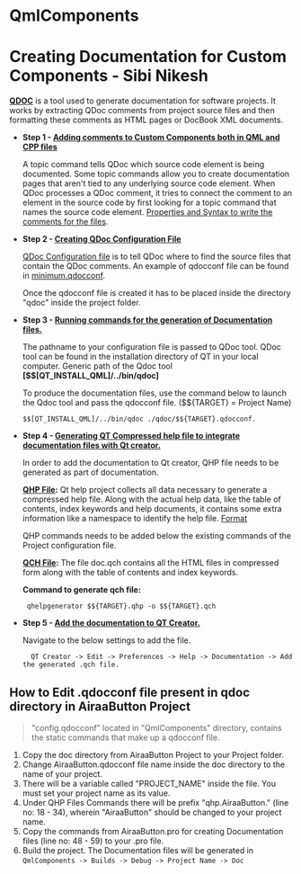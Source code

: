 # QmlComponents

# Creating Documentation for Custom Components - Sibi Nikesh

**[QDOC](https://doc.qt.io/qt-6/01-qdoc-manual.html)** is a tool used to generate documentation for software projects. It works by extracting QDoc comments from project source files and then formatting these comments as HTML pages or DocBook XML documents.

  - **Step 1 - <ins>Adding comments to Custom Components both in QML and CPP files</ins>**

      A topic command tells QDoc which source code element is being documented. Some topic commands allow you to create documentation pages that aren't tied to any       underlying source code element. When QDoc processes a QDoc comment, it tries to connect the comment to an element in the source code by first looking for a topic command that names the source code element. [Properties and Syntax to write the comments for the files](https://doc.qt.io/qt-6/13-qdoc-commands-topics.html).
      
  - **Step 2 - <ins>Creating QDoc Configuration File</ins>**

      [QDoc Configuration file](https://doc.qt.io/qt-6/21-0-qdoc-configuration.html) is to tell QDoc where to find the source files that contain the QDoc comments. An example of qdocconf file can be found in [minimum.qdocconf](https://doc.qt.io/qt-6/21-1-minimum-qdocconf.html).
      
      Once the qdocconf file is created it has to be placed inside the directory "qdoc" inside the project folder.
   
  - **Step 3 - <ins>Running commands for the generation of Documentation files.</ins>**

      The pathname to your configuration file is passed to QDoc tool. QDoc tool can be found in the installation directory of QT in your local computer.
      Generic path of the Qdoc tool **[$$[QT_INSTALL_QML]/../bin/qdoc]**
      
      To produce the documentation files, use the command below to launch the Qdoc tool and pass the qdocconf file. ($${TARGET} =  Project Name)
      
        $$[QT_INSTALL_QML]/../bin/qdoc ./qdoc/$${TARGET}.qdocconf.
      
  - **Step 4 - <ins>Generating QT Compressed help file to integrate documentation files with Qt creator.</ins>**
      
      In order to add the documentation to Qt creator, QHP file needs to be generated as part of documentation.
      
      **[QHP File](https://doc.qt.io/qt-6/qthelpproject.html):** Qt help project collects all data necessary to generate a compressed help file. Along with the actual help data, like the table of contents, index keywords and help documents, it contains some extra information like a namespace to identify the help file. [Format](https://doc.qt.io/qt-6/22-creating-help-project-files.html)
         
       QHP commands needs to be added below the existing commands of the Project configuration file.
       
       **[QCH File](https://doc.qt.io/qt-6/qthelp-framework.html#generating-qt-help):** The file doc.qch contains all the HTML files in compressed form along with the table of contents and index keywords.
       
       **Command to generate qch file:**
       
         qhelpgenerator $${TARGET}.qhp -o $${TARGET}.qch

  - **Step 5 - <ins> Add the documentation to QT Creator.</ins>**
      
      Navigate to the below settings to add the file.
      
          QT Creator -> Edit -> Preferences -> Help -> Documentation -> Add the generated .qch file.

## **How to Edit .qdocconf file present in qdoc directory in AiraaButton Project**

 > "config.qdocconf" located in "QmlComponents" directory, contains the static commands that make up a qdocconf file. 
 
  1. Copy the doc directory from AiraaButton Project to your Project folder.
  2. Change AiraaButton.qdocconf file name inside the doc directory to the name of your project.
  3. There will be a variable called "PROJECT_NAME" inside the file. You must set your project name as its value.
  4. Under QHP Files Commands there will be prefix "qhp.AiraaButton." (line no: 18 - 34), wherein "AiraaButton" should be changed to your project name.
  5. Copy the commands from AiraaButton.pro for creating Documentation files (line no: 48 - 59) to your .pro file.
  6. Build the project. The Documentation files will be generated in ```QmlComponents -> Builds -> Debug -> Project Name -> Doc``` 
  
